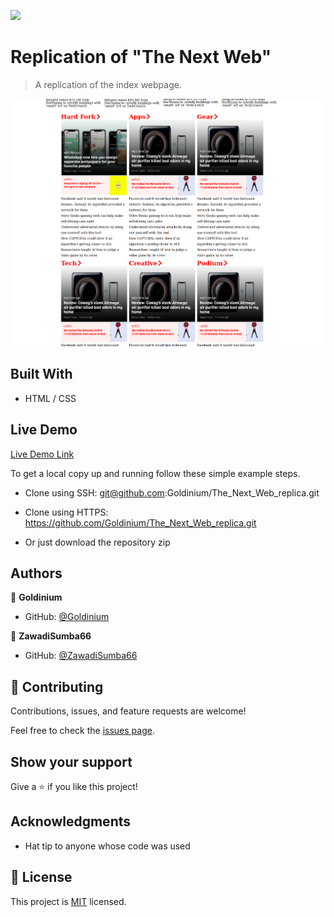 ![](https://img.shields.io/badge/Microverse-blueviolet)

# Replication of "The Next Web"

> A replication of the index webpage.

![screenshot](./images/screenshot.png)

## Built With

- HTML / CSS

## Live Demo

[Live Demo Link](https://goldinium.github.io/The_Next_Web_replica/)

To get a local copy up and running follow these simple example steps.

- Clone using SSH:
git@github.com:Goldinium/The_Next_Web_replica.git

- Clone using HTTPS:
https://github.com/Goldinium/The_Next_Web_replica.git

- Or just download the repository zip


## Authors

👤 **Goldinium**

- GitHub: [@Goldinium](https://github.com/Goldinium)

👤 **ZawadiSumba66**

- GitHub: [@ZawadiSumba66](https://github.com/ZawadiSumba66)

## 🤝 Contributing

Contributions, issues, and feature requests are welcome!

Feel free to check the [issues page](https://github.com/Goldinium/The_Next_Web_replica/issues).

## Show your support

Give a ⭐️ if you like this project!

## Acknowledgments

- Hat tip to anyone whose code was used

## 📝 License

This project is [MIT](lic.url) licensed.

